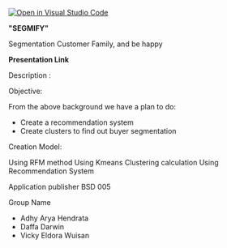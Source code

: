 [![Open in Visual Studio Code](https://classroom.github.com/assets/open-in-vscode-718a45dd9cf7e7f842a935f5ebbe5719a5e09af4491e668f4dbf3b35d5cca122.svg)](https://classroom.github.com/online_ide?assignment_repo_id=15178984&assignment_repo_type=AssignmentRepo)


**"SEGMIFY"**

Segmentation Customer Family, and be happy 


**Presentation Link**




Description : 



Objective: 

From the above background we have a plan to do: 
- Create a recommendation system 
- Create clusters to find out buyer segmentation 

Creation Model: 

Using RFM method
Using Kmeans Clustering calculation 
Using Recommendation System 

Application publisher BSD 005 

Group Name 
- Adhy Arya Hendrata
- Daffa Darwin 
- Vicky Eldora Wuisan